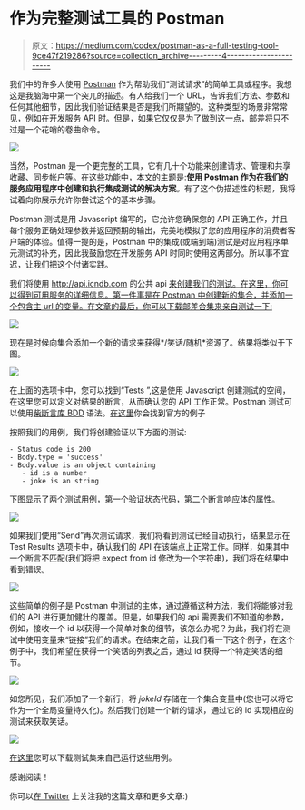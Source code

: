 # 作为完整测试工具的 Postman

> 原文：<https://medium.com/codex/postman-as-a-full-testing-tool-9ce47f219286?source=collection_archive---------4----------------------->

我们中的许多人使用 [Postman](https://www.postman.com/) 作为帮助我们“测试请求”的简单工具或程序。我想这是我脑海中第一个突兀的描述。有人给我们一个 URL，告诉我们方法、参数和任何其他细节，因此我们验证结果是否是我们所期望的。这种类型的场景非常常见，例如在开发服务 API 时。但是，如果它仅仅是为了做到这一点，邮差将只不过是一个花哨的卷曲命令。

![](img/ee6c42778befaec0c8f611ff8b6c1e79.png)

当然，Postman 是一个更完整的工具，它有几十个功能来创建请求、管理和共享收藏、同步帐户等。在这些功能中，本文的主题是:**使用 Postman 作为在我们的服务应用程序中创建和执行集成测试的解决方案**。有了这个伪描述性的标题，我将试着向你展示允许你尝试这个的基本步骤。

Postman 测试是用 Javascript 编写的，它允许您确保您的 API 正确工作，并且每个服务正确处理参数并返回预期的输出，完美地模拟了您的应用程序的消费者客户端的体验。值得一提的是，Postman 中的集成(或端到端)测试是对应用程序单元测试的补充，因此我鼓励您在开发服务 API 时同时使用这两部分。所以事不宜迟，让我们把这个付诸实践。

我们将使用 http://api.icndb.com 的公共 api [来创建我们的测试。在这里，你可以得到可用服务的详细信息。第一件事是在 Postman 中创建新的集合，并添加一个包含主 url 的变量。在文章的最后，你可以下载邮差合集来亲自测试一下:](http://api.icndb.com)

![](img/583fad7fa91a0d72c5adb336fdf779b5.png)

现在是时候向集合添加一个新的请求来获得*/笑话/随机*资源了。结果将类似于下图。

![](img/040a6657897af594ad686ccdb6fc71b4.png)

在上面的选项卡中，您可以找到“Tests ”,这是使用 Javascript 创建测试的空间，在这里您可以定义对结果的断言，从而确认您的 API 工作正常。Postman 测试可以使用[柴断言库 BDD](https://www.chaijs.com/api/bdd/) 语法。[在这里](https://learning.postman.com/docs/writing-scripts/test-scripts/)你会找到官方的例子

按照我们的用例，我们将创建验证以下方面的测试:

```
- Status code is 200
- Body.type = 'success'
- Body.value is an object containing
   - id is a number
   - joke is an string
```

下图显示了两个测试用例，第一个验证状态代码，第二个断言响应体的属性。

![](img/6530bdf7d48f322aa8670e2563a3f031.png)

如果我们使用“Send”再次测试请求，我们将看到测试已经自动执行，结果显示在 Test Results 选项卡中，确认我们的 API 在该端点上正常工作。同样，如果其中一个断言不匹配(我们将把 expect from id 修改为一个字符串)，我们将在结果中看到错误。

![](img/233a638deb6f2d5a392e2e9efc6f7d4c.png)

这些简单的例子是 Postman 中测试的主体，通过遵循这种方法，我们将能够对我们的 API 进行更加健壮的覆盖。但是，如果我们的 api 需要我们不知道的参数，例如，接收一个 id 以获得一个简单对象的细节，该怎么办呢？为此，我们将在测试中使用变量来“链接”我们的请求。在结束之前，让我们看一下这个例子，在这个例子中，我们希望在获得一个笑话的列表之后，通过 id 获得一个特定笑话的细节。

![](img/9c8885f2bfba4db8f5c995392675c0a8.png)

如您所见，我们添加了一个新行，将 *jokeId* 存储在一个集合变量中(您也可以将它作为一个全局变量持久化)。然后我们创建一个新的请求，通过它的 id 实现相应的测试来获取笑话。

![](img/913029336b83b01f51f40b021d470484.png)

[在这里](https://gist.github.com/wolivera/a418a1be322116f271643a78a0171b99)您可以下载测试集来自己运行这些用例。

感谢阅读！

你可以[在 Twitter](https://twitter.com/liams_o) 上关注我的这篇文章和更多文章:)
